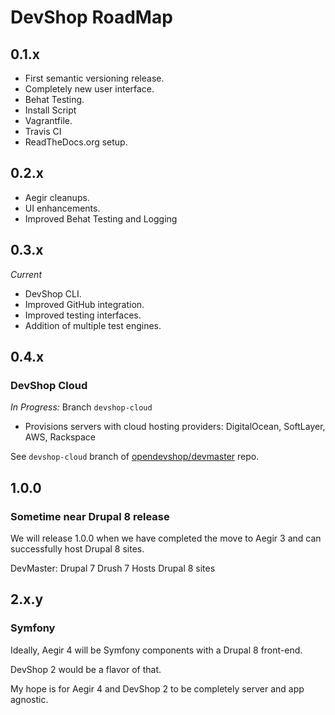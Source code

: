 DevShop RoadMap
===============

## 0.1.x 

- First semantic versioning release.
- Completely new user interface. 
- Behat Testing.
- Install Script
- Vagrantfile.
- Travis CI
- ReadTheDocs.org setup.

## 0.2.x

- Aegir cleanups.
- UI enhancements.
- Improved Behat Testing and Logging

## 0.3.x
*Current*

- DevShop CLI.
- Improved GitHub integration.
- Improved testing interfaces.
- Addition of multiple test engines.

## 0.4.x
### DevShop Cloud

*In Progress:* Branch `devshop-cloud` 

- Provisions servers with cloud hosting providers: DigitalOcean, SoftLayer, AWS, Rackspace 

See `devshop-cloud` branch of [opendevshop/devmaster](https://github.com/opendevshop/devmaster/tree/devshop-cloud/modules/devshop/devshop_cloud) repo.

## 1.0.0
### Sometime near Drupal 8 release

We will release 1.0.0 when we have completed the move to Aegir 3 and can successfully host Drupal 8 sites.

DevMaster: Drupal 7
Drush 7
Hosts Drupal 8 sites


## 2.x.y
### Symfony

Ideally, Aegir 4 will be Symfony components with a Drupal 8 front-end.

DevShop 2 would be a flavor of that.

My hope is for Aegir 4 and DevShop 2 to be completely server and app agnostic. 